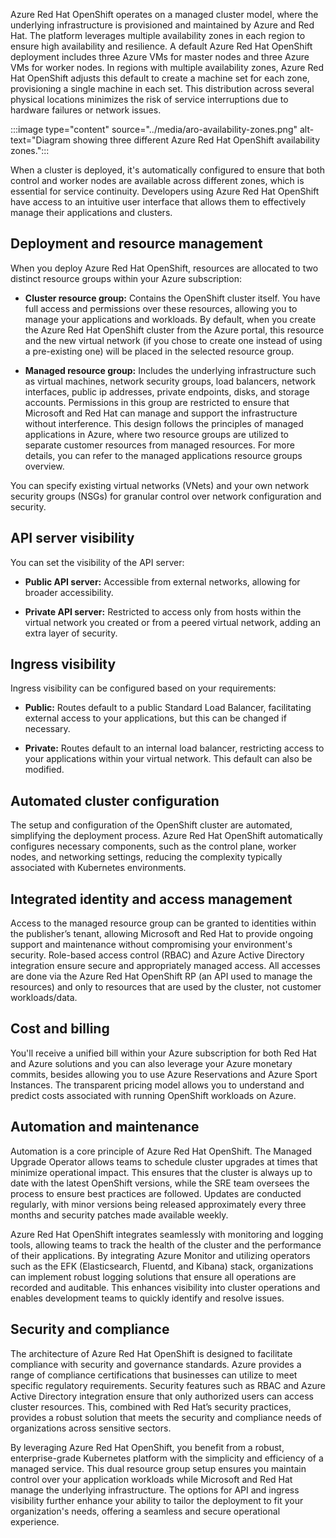 Azure Red Hat OpenShift operates on a managed cluster model, where the underlying infrastructure is provisioned and maintained by Azure and Red Hat. The platform leverages multiple availability zones in each region to ensure high availability and resilience. A default Azure Red Hat OpenShift deployment includes three Azure VMs for master nodes and three Azure VMs for worker nodes. In regions with multiple availability zones, Azure Red Hat OpenShift adjusts this default to create a machine set for each zone, provisioning a single machine in each set. This distribution across several physical locations minimizes the risk of service interruptions due to hardware failures or network issues.

:::image type="content" source="../media/aro-availability-zones.png" alt-text="Diagram showing three different Azure Red Hat OpenShift availability zones.":::

When a cluster is deployed, it's automatically configured to ensure that both control and worker nodes are available across different zones, which is essential for service continuity. Developers using Azure Red Hat OpenShift have access to an intuitive user interface that allows them to effectively manage their applications and clusters.

## Deployment and resource management

When you deploy Azure Red Hat OpenShift, resources are allocated to two distinct resource groups within your Azure subscription:

- **Cluster resource group:** Contains the OpenShift cluster itself. You have full access and permissions over these resources, allowing you to manage your applications and workloads. By default, when you create the Azure Red Hat OpenShift cluster from the Azure portal, this resource and the new virtual network (if you chose to create one instead of using a pre-existing one) will be placed in the selected resource group.

- **Managed resource group:** Includes the underlying infrastructure such as virtual machines, network security groups, load balancers, network interfaces, public ip addresses, private endpoints, disks, and storage accounts. Permissions in this group are restricted to ensure that Microsoft and Red Hat can manage and support the infrastructure without interference. This design follows the principles of managed applications in Azure, where two resource groups are utilized to separate customer resources from managed resources. For more details, you can refer to the managed applications resource groups overview.

You can specify existing virtual networks (VNets) and your own network security groups (NSGs) for granular control over network configuration and security. <!-- Note that some custom deployment options are available only through the CLI. -->

## API server visibility
You can set the visibility of the API server:

- **Public API server:** Accessible from external networks, allowing for broader accessibility.

- **Private API server:** Restricted to access only from hosts within the virtual network you created or from a peered virtual network, adding an extra layer of security.

## Ingress visibility

Ingress visibility can be configured based on your requirements:

- **Public:** Routes default to a public Standard Load Balancer, facilitating external access to your applications, but this can be changed if necessary.

- **Private:** Routes default to an internal load balancer, restricting access to your applications within your virtual network. This default can also be modified.


## Automated cluster configuration

The setup and configuration of the OpenShift cluster are automated, simplifying the deployment process. Azure Red Hat OpenShift automatically configures necessary components, such as the control plane, worker nodes, and networking settings, reducing the complexity typically associated with Kubernetes environments.

## Integrated identity and access management

Access to the managed resource group can be granted to identities within the publisher’s tenant, allowing Microsoft and Red Hat to provide ongoing support and maintenance without compromising your environment's security. Role-based access control (RBAC) and Azure Active Directory integration ensure secure and appropriately managed access. All accesses are done via the Azure Red Hat OpenShift RP (an API used to manage the resources) and only to resources that are used by the cluster, not customer workloads/data.

## Cost and billing

You'll receive a unified bill within your Azure subscription for both Red Hat and Azure solutions and you can also leverage your Azure monetary commits, besides allowing you to use Azure Reservations and Azure Sport Instances. The transparent pricing model allows you to understand and predict costs associated with running OpenShift workloads on Azure.

## Automation and maintenance

Automation is a core principle of Azure Red Hat OpenShift. The Managed Upgrade Operator allows teams to schedule cluster upgrades at times that minimize operational impact. This ensures that the cluster is always up to date with the latest OpenShift versions, while the SRE team oversees the process to ensure best practices are followed. Updates are conducted regularly, with minor versions being released approximately every three months and security patches made available weekly.

Azure Red Hat OpenShift integrates seamlessly with monitoring and logging tools, allowing teams to track the health of the cluster and the performance of their applications. By integrating Azure Monitor and utilizing operators such as the EFK (Elasticsearch, Fluentd, and Kibana) stack, organizations can implement robust logging solutions that ensure all operations are recorded and auditable. This enhances visibility into cluster operations and enables development teams to quickly identify and resolve issues.

## Security and compliance

The architecture of Azure Red Hat OpenShift is designed to facilitate compliance with security and governance standards. Azure provides a range of compliance certifications that businesses can utilize to meet specific regulatory requirements. Security features such as RBAC and Azure Active Directory integration ensure that only authorized users can access cluster resources. This, combined with Red Hat’s security practices, provides a robust solution that meets the security and compliance needs of organizations across sensitive sectors.

By leveraging Azure Red Hat OpenShift, you benefit from a robust, enterprise-grade Kubernetes platform with the simplicity and efficiency of a managed service. This dual resource group setup ensures you maintain control over your application workloads while Microsoft and Red Hat manage the underlying infrastructure. The options for API and ingress visibility further enhance your ability to tailor the deployment to fit your organization's needs, offering a seamless and secure operational experience.

